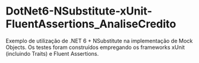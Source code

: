 # DotNet6-NSubstitute-xUnit-FluentAssertions_AnaliseCredito
Exemplo de utilização de .NET 6 + NSubstitute na implementação de Mock Objects. Os testes foram construídos empregando os frameworks xUnit (incluindo Traits) e Fluent Assertions.
